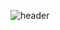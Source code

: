 ![header](https://capsule-render.vercel.app/api?type=waving&color=2679DCFF&section=header&text=Yujin's%20Github&height=205&fontSize=40&&fontColor=F7FAFFFF&&&fontAlignY=40)

<!--
**causyj/causyj** is a ✨ _special_ ✨ repository because its `README.md` (this file) appears on your GitHub profile.

Here are some ideas to get you started:

- 🔭 I’m currently working on ...
- 🌱 I’m currently learning ...
- 👯 I’m looking to collaborate on ...
- 🤔 I’m looking for help with ...
- 💬 Ask me about ...
- 📫 How to reach me: ...
- 😄 Pronouns: ...
- ⚡ Fun fact: ...
-->

